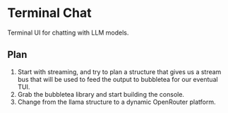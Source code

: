 # Terminal Chat

Terminal UI for chatting with LLM models.

## Plan
1. Start with streaming, and try to plan a structure that gives us a stream bus that will be used
to feed the output to bubbletea for our eventual TUI.
2. Grab the bubbletea library and start building the console.
3. Change from the llama structure to a dynamic OpenRouter platform.
